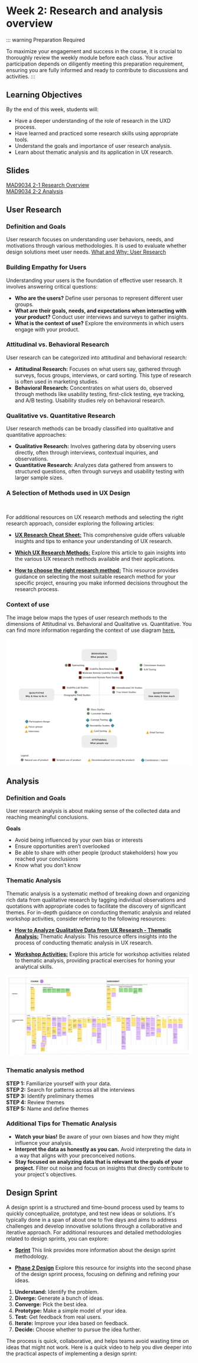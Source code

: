 # Week 2: Research and analysis overview

::: warning Preparation Required

To maximize your engagement and success in the course, it is crucial to thoroughly review the weekly module before each class. Your active participation depends on diligently meeting this preparation requirement, ensuring you are fully informed and ready to contribute to discussions and activities.
:::

## Learning Objectives

By the end of this week, students will:

- Have a deeper understanding of the role of research in the UXD process.
- Have learned and practiced some research skills using appropriate tools.
- Understand the goals and importance of user research analysis.
- Learn about thematic analysis and its application in UX research.

## Slides

[MAD9034 2-1 Research Overview](https://drive.google.com/file/d/10-yd6Z9_vQeaQOlNgLxnlqEsLP0c-ee_/view?usp=sharing)<br>
[MAD9034 2-2 Analysis](https://drive.google.com/file/d/1Xam4P8KAvr3cb4lL3fhN57Pc30LP4QYi/view?usp=sharing)

## User Research

### Definition and Goals

User research focuses on understanding user behaviors, needs, and motivations through various methodologies. It is used to evaluate whether design solutions meet user needs.
[What and Why: User Research](https://www.usability.gov/what-and-why/user-research.html)

### Building Empathy for Users

Understanding your users is the foundation of effective user research. It involves answering critical questions:

- **Who are the users?** Define user personas to represent different user groups.
- **What are their goals, needs, and expectations when interacting with your product?** Conduct user interviews and surveys to gather insights.
- **What is the context of use?** Explore the environments in which users engage with your product.

### Attitudinal vs. Behavioral Research

User research can be categorized into attitudinal and behavioral research:

- **Attitudinal Research:** Focuses on what users say, gathered through surveys, focus groups, interviews, or card sorting. This type of research is often used in marketing studies.
- **Behavioral Research:** Concentrates on what users do, observed through methods like usability testing, first-click testing, eye tracking, and A/B testing. Usability studies rely on behavioral research.

### Qualitative vs. Quantitative Research

User research methods can be broadly classified into qualitative and quantitative approaches:

- **Qualitative Research:** Involves gathering data by observing users directly, often through interviews, contextual inquiries, and observations.
- **Quantitative Research:** Analyzes data gathered from answers to structured questions, often through surveys and usability testing with larger sample sizes.

### A Selection of Methods used in UX Design

<br>
<TwoColumnComponent
imageSrc="/f2023/moduleImages/cardSorting.jpg"
title="Card Sorting"
description="Allows users to group labels written on cards in categories that make sense to them. This helps ensure that the application structure matches the way users think."
linkUrl="https://www.nngroup.com/articles/card-sorting-definition/"
linkText="Read more"
/>

<TwoColumnComponent
imageSrc="/f2023/moduleImages/interviews.jpg"
title="Contextual Interviews"
description="Enable you to observe users in their natural environment, giving you a better understanding of the way users work."
linkUrl="https://www.nngroup.com/articles/contextual-inquiry/"
linkText="Read more"
/>

<TwoColumnComponent
imageSrc="/f2023/moduleImages/firstClick.png"
title="First Click Testing"
description="A testing method focused on navigation, which can be performed on a functioning website, a prototype, or a wireframe."
linkUrl="https://www.usability.gov/how-to-and-tools/methods/first-click-testing.html"
linkText="Read more"
/>

<TwoColumnComponent
imageSrc="/f2023/moduleImages/focusGroup.jpg"
title="Focus Groups"
description="Moderated discussion with a group of users, allow you to learn about user attitudes, ideas, and desires."
linkUrl="https://www.nngroup.com/articles/focus-groups-definition/"
linkText="Read more"
/>

<TwoColumnComponent
imageSrc="/f2023/moduleImages/heuristic.jpg"
title="Heuristic Evaluation"
description="Usability experts evaluating your website (app) against a list of established guidelines."
linkUrl="https://www.nngroup.com/articles/ten-usability-heuristics/"
linkText="Read more"
/>

<TwoColumnComponent
imageSrc="/f2023/moduleImages/individuaInterviews.jpg"
title="Individual Interviews"
description="One-on-one discussions with users show you how a particular user works. They enable you to get detailed information about a user's attitudes, desires, and experiences."
linkUrl="https://www.nngroup.com/articles/interviewing-users/"
linkText="Read more"
/>

<TwoColumnComponent
imageSrc="/f2023/moduleImages/parallelDesign.jpg"
title="Parallel Design"
description="Involves several designers pursuing the same effort simultaneously, but independently, with the intention to combine the best aspects of each for the ultimate solution."
linkUrl="https://www.nngroup.com/articles/parallel-and-iterative-design/"
linkText="Read more"
/>

<TwoColumnComponent
imageSrc="/f2023/moduleImages/persona.png"
title="Persona"
description="Create a representative user based on available data and user interviews. Some personal details may be fiction, but the information used to create the user type is not."
linkUrl="https://www.nngroup.com/topic/personas/"
linkText="Read more"
/>

<TwoColumnComponent
imageSrc="/f2023/moduleImages/prototyping.jpg"
title="Prototyping"
description="Explore ideas before implementing them by creating a mock-up. A prototype can range from a paper mock-up to interactive html pages."
linkUrl="https://www.nngroup.com/videos/prototype-specifications/"
linkText="Read more"
/>

<TwoColumnComponent
imageSrc="/f2023/moduleImages/survey.jpg"
title="Survey"
description="A series of questions asked to multiple users of your website, help you learn about the people who visit your site."
linkUrl="https://www.uxdesigninstitute.com/blog/user-surveys-for-ux-research/"
linkText="Read more"
/>

<TwoColumnComponent
imageSrc="/f2023/moduleImages/sus.png"
title="System Usability Scale (SUS)"
description="SUS is a technology independent ten item scale for subjective evaluation of the usability."
linkUrl="https://www.nngroup.com/videos/system-usability-scale/"
linkText="Read more"
/>

<TwoColumnComponent
imageSrc="/f2023/moduleImages/task.png"
title="Task Analysis"
description="Involves learning about user goals, including what users want to do on your App, and helps you understand the tasks that users will perform on it."
linkUrl="https://www.nngroup.com/articles/task-analysis/"
linkText="Read more"
/>

<TwoColumnComponent
imageSrc="/f2023/moduleImages/usability.jpg"
title="Usability Testing"
description="Usability testing refers to evaluating a product or service by testing it with representative users."
linkUrl="https://www.nngroup.com/videos/usability-testing-101/"
linkText="Read more"
/>

<TwoColumnComponent
imageSrc="/f2023/moduleImages/useCase.png"
title="Use Case"
description="Use cases, scenarios and storyboards focus on describing how users use your product and their goals."
linkUrl="https://www.usability.gov/how-to-and-tools/methods/use-cases.html"
linkText="Read more"
/>

For additional resources on UX research methods and selecting the right research approach, consider exploring the following articles:

- **[UX Research Cheat Sheet:](https://www.nngroup.com/articles/ux-research-cheat-sheet/)** This comprehensive guide offers valuable insights and tips to enhance your understanding of UX research.

- **[Which UX Research Methods:](https://www.nngroup.com/articles/which-ux-research-methods/)** Explore this article to gain insights into the various UX research methods available and their applications.

- **[How to choose the right research method:](https://uxdesign.cc/the-right-way-of-doing-user-research-569bf7f35b36)** This resource provides guidance on selecting the most suitable research method for your specific project, ensuring you make informed decisions throughout the research process.

### Context of use

The image below maps the types of user research methods to the dimensions of Attitudinal vs. Behavioral and Qualitative vs. Quantitative. You can find more information regarding the context of use diagram [here.](https://uxdesign.cc/the-right-way-of-doing-user-research-569bf7f35b36)

![Context of use](./context-of-use.png)

## Analysis

### Definition and Goals

User research analysis is about making sense of the collected data and reaching meaningful conclusions.

**Goals**

- Avoid being influenced by your own bias or interests
- Ensure opportunities aren’t overlooked
- Be able to share with other people (product stakeholders) how you reached your conclusions
- Know what you don’t know

### Thematic Analysis

Thematic analysis is a systematic method of breaking down and organizing rich data from qualitative research by tagging individual observations and quotations with appropriate codes to facilitate the discovery of significant themes. For in-depth guidance on conducting thematic analysis and related workshop activities, consider referring to the following resources:

- **[How to Analyze Qualitative Data from UX Research - Thematic Analysis:](https://www.nngroup.com/articles/thematic-analysis/)** Thematic Analysis: This resource offers insights into the process of conducting thematic analysis in UX research.

- **[Workshop Activities:](https://www.nngroup.com/articles/workshop-activities/)** Explore this article for workshop activities related to thematic analysis, providing practical exercises for honing your analytical skills.

![Thematic Analysis](./thematic-analysis.png)

### Thematic analysis method

**STEP 1:** Familiarize yourself with your data.<br>
**STEP 2:** Search for patterns across all the interviews<br>
**STEP 3:** Identify preliminary themes<br>
**STEP 4:** Review themes<br>
**STEP 5:** Name and define themes<br>

<YouTube
  title="Affinity Diagramming: Collaborate, Sort and Prioritize UX Ideas"
  url="https://www.youtube.com/embed/C4nYxZxteJY?si=NbBtZryz6-4hRw60"
/>

### Additional Tips for Thematic Analysis

- **Watch your bias!** Be aware of your own biases and how they might influence your analysis.
- **Interpret the data as honestly as you can.** Avoid interpreting the data in a way that aligns with your preconceived notions.
- **Stay focused on analyzing data that is relevant to the goals of your project.** Filter out noise and focus on insights that directly contribute to your project's objectives.

## Design Sprint

A design sprint is a structured and time-bound process used by teams to quickly conceptualize, prototype, and test new ideas or solutions. It's typically done in a span of about one to five days and aims to address challenges and develop innovative solutions through a collaborative and iterative approach. For additional resources and detailed methodologies related to design sprints, you can explore:

- **[Sprint](http://www.gv.com/sprint/)** This link provides more information about the design sprint methodology.

- **[Phase 2 Design](https://designsprintkit.withgoogle.com/methodology/phase2-define)** Explore this resource for insights into the second phase of the design sprint process, focusing on defining and refining your ideas.

1. **Understand:** Identify the problem.
2. **Diverge:** Generate a bunch of ideas.
3. **Converge:** Pick the best idea.
4. **Prototype:** Make a simple model of your idea.
5. **Test:** Get feedback from real users.
6. **Iterate:** Improve your idea based on feedback.
7. **Decide:** Choose whether to pursue the idea further.

The process is quick, collaborative, and helps teams avoid wasting time on ideas that might not work. Here is a quick video to help you dive deeper into the practical aspects of implementing a design sprint:

<YouTube
  title="Sprint: Monday"
  url="https://www.youtube.com/embed/7zOBMxRYJ7I?si=zS_Zc71nAHezNsfY"
/>
